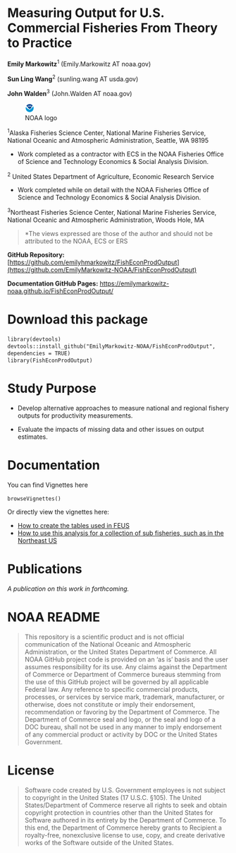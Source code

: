 Measuring Output for U.S. Commercial Fisheries From Theory to Practice
======================================================================

**Emily Markowitz**<sup>1</sup> (Emily.Markowitz AT noaa.gov)

**Sun Ling Wang**<sup>2</sup> (sunling.wang AT usda.gov)

**John Walden**<sup>3</sup> (John.Walden AT noaa.gov)

<figure>
<img src="./docs/www/noaa_logo.gif" alt="NOAA logo" style="width:5.0%" /><figcaption>NOAA logo</figcaption>
</figure>

<sup>1</sup>Alaska Fisheries Science Center, National Marine Fisheries
Service, National Oceanic and Atmospheric Administration, Seattle, WA
98195

-   Work completed as a contractor with ECS in the NOAA Fisheries Office
    of Science and Technology Economics & Social Analysis Division.

<sup>2</sup> United States Department of Agriculture, Economic Research
Service

-   Work completed while on detail with the NOAA Fisheries Office of
    Science and Technology Economics & Social Analysis Division.

<sup>3</sup>Northeast Fisheries Science Center, National Marine
Fisheries Service, National Oceanic and Atmospheric Administration,
Woods Hole, MA

> \*The views expressed are those of the author and should not be
> attributed to the NOAA, ECS or ERS

**GitHub Repository:**
[https://github.com/emilyhmarkowitz/FishEconProdOutput](https://github.com/EmilyMarkowitz-NOAA/FishEconProdOutput)

**Documentation GitHub Pages:**
<https://emilymarkowitz-noaa.github.io/FishEconProdOutput/>

Download this package
=====================

    library(devtools)
    devtools::install_github("EmilyMarkowitz-NOAA/FishEconProdOutput", dependencies = TRUE)
    library(FishEconProdOutput)

Study Purpose
=============

-   Develop alternative approaches to measure national and regional
    fishery outputs for productivity measurements.

-   Evaluate the impacts of missing data and other issues on output
    estimates.

Documentation
=============

You can find Vignettes here

    browseVignettes()

Or directly view the vignettes here:

-   [How to create the tables used in
    FEUS](https://emilymarkowitz-noaa.github.io/FishEconProdOutput/articles/FEUS-tables.html)
-   [How to use this analysis for a collection of sub fisheries, such as
    in the Northeast
    US](https://emilymarkowitz-noaa.github.io/FishEconProdOutput/articles/NEFSC-Fishery.html)

Publications
============

*A publication on this work in forthcoming.*

NOAA README
===========

> This repository is a scientific product and is not official
> communication of the National Oceanic and Atmospheric Administration,
> or the United States Department of Commerce. All NOAA GitHub project
> code is provided on an ‘as is’ basis and the user assumes
> responsibility for its use. Any claims against the Department of
> Commerce or Department of Commerce bureaus stemming from the use of
> this GitHub project will be governed by all applicable Federal law.
> Any reference to specific commercial products, processes, or services
> by service mark, trademark, manufacturer, or otherwise, does not
> constitute or imply their endorsement, recommendation or favoring by
> the Department of Commerce. The Department of Commerce seal and logo,
> or the seal and logo of a DOC bureau, shall not be used in any manner
> to imply endorsement of any commercial product or activity by DOC or
> the United States Government.

License
=======

> Software code created by U.S. Government employees is not subject to
> copyright in the United States (17 U.S.C. §105). The United
> States/Department of Commerce reserve all rights to seek and obtain
> copyright protection in countries other than the United States for
> Software authored in its entirety by the Department of Commerce. To
> this end, the Department of Commerce hereby grants to Recipient a
> royalty-free, nonexclusive license to use, copy, and create derivative
> works of the Software outside of the United States.
